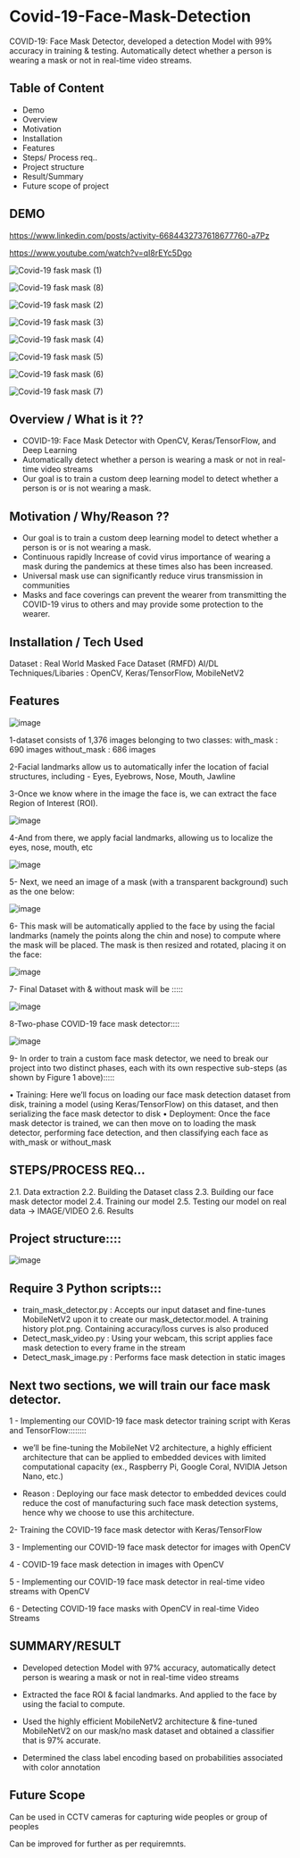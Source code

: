 # Covid-19-Face-Mask-Detection
COVID-19: Face Mask Detector, developed  a detection Model with 99% accuracy in training & testing. Automatically detect whether a person is wearing a mask or not in real-time video streams.

Table of Content
----------------
* Demo
* Overview
* Motivation
* Installation
* Features
* Steps/ Process req..
* Project structure
* Result/Summary
* Future scope of project

DEMO
----------
https://www.linkedin.com/posts/activity-6684432737618677760-a7Pz

https://www.youtube.com/watch?v=qI8rEYc5Dgo

![Covid-19 fask mask  (1)](https://user-images.githubusercontent.com/41515202/94375638-b44efc80-0132-11eb-9e43-da29de98f76b.png)

![Covid-19 fask mask  (8)](https://user-images.githubusercontent.com/41515202/94375641-b87b1a00-0132-11eb-9ee2-d3062c4b5f88.png)

![Covid-19 fask mask  (2)](https://user-images.githubusercontent.com/41515202/94375644-bca73780-0132-11eb-89d6-95bba169edc7.png)

![Covid-19 fask mask  (3)](https://user-images.githubusercontent.com/41515202/94375647-c0d35500-0132-11eb-909c-bd80ddc09d97.png)

![Covid-19 fask mask  (4)](https://user-images.githubusercontent.com/41515202/94375649-c335af00-0132-11eb-9e66-8d89dfb66029.png)

![Covid-19 fask mask  (5)](https://user-images.githubusercontent.com/41515202/94375652-c5980900-0132-11eb-8ca4-19a99785af92.png)

![Covid-19 fask mask  (6)](https://user-images.githubusercontent.com/41515202/94375653-c7fa6300-0132-11eb-99d6-11ee4fc19249.png)

![Covid-19 fask mask  (7)](https://user-images.githubusercontent.com/41515202/94375655-ca5cbd00-0132-11eb-9911-8db1eac31762.png)


Overview / What is it ??
------------------------
* COVID-19: Face Mask Detector with OpenCV, Keras/TensorFlow, and Deep Learning
* Automatically detect whether a person is wearing a mask or not in real-time video streams
* Our goal is to train a custom deep learning model to detect whether a person is or is not wearing a mask.

Motivation / Why/Reason ??
--------------------------------
* Our goal is to train a custom deep learning model to detect whether a person is or is not wearing a mask.
* Continuous rapidly Increase of covid virus importance of wearing a mask during the pandemics at these times also         has been increased.
* Universal mask use can significantly reduce virus transmission in communities
* Masks and face coverings can prevent the wearer from transmitting the COVID-19 virus to others and may provide some protection to the wearer. 

Installation / Tech Used
------------------------------
Dataset : Real World Masked Face Dataset (RMFD)
AI/DL Techniques/Libaries : OpenCV, Keras/TensorFlow, MobileNetV2

Features
---------
![image](https://user-images.githubusercontent.com/41515202/94375410-098a0e80-0131-11eb-8a9f-2a2df72359e7.png)

1-dataset consists of 1,376 images belonging to two classes:
    with_mask : 690 images
    without_mask : 686 images

2-Facial landmarks allow us to automatically infer the location of facial structures, including - Eyes, Eyebrows, Nose, Mouth, Jawline

3-Once we know where in the image the face is, we can extract the face Region of Interest (ROI).

![image](https://user-images.githubusercontent.com/41515202/94375362-bdd76500-0130-11eb-9fc3-73b67e2ad162.png)

4-And from there, we apply facial landmarks, allowing us to localize the eyes, nose, mouth, etc

![image](https://user-images.githubusercontent.com/41515202/94375376-d8a9d980-0130-11eb-8a62-8341b74fe2a3.png)

5- Next, we need an image of a mask (with a transparent background) such as the one below:

![image](https://user-images.githubusercontent.com/41515202/94375387-ee1f0380-0130-11eb-8a2c-0417b5de4288.png)

6- This mask will be automatically applied to the face by using the facial landmarks (namely the points along the chin and nose) to compute where the mask will be placed.
The mask is then resized and rotated, placing it on the face:

![image](https://user-images.githubusercontent.com/41515202/94375396-f9722f00-0130-11eb-82c4-e5ef61d86e2f.png)

7- Final Dataset with & without mask will be :::::

![image](https://user-images.githubusercontent.com/41515202/94375422-16a6fd80-0131-11eb-992c-07f7caa4862e.png)

8-Two-phase COVID-19 face mask detector::::

![image](https://user-images.githubusercontent.com/41515202/94375426-27f00a00-0131-11eb-82ac-11e28d0b0d95.png)

9- In order to train a custom face mask detector, we need to break our project into two distinct phases, each with its own respective sub-steps (as shown by Figure 1 above):::::

•	Training: Here we’ll focus on loading our face mask detection dataset from disk, training a model (using Keras/TensorFlow) on this dataset, and then serializing the face mask detector to disk
•	Deployment: Once the face mask detector is trained, we can then move on to loading the mask detector, performing face detection, and then classifying each face as with_mask or without_mask


STEPS/PROCESS REQ...
-----------------------
2.1. Data extraction
2.2. Building the Dataset class
2.3. Building our face mask detector model
2.4. Training our model
2.5. Testing our model on real data -> IMAGE/VIDEO
2.6. Results

Project structure::::
-------------------------
![image](https://user-images.githubusercontent.com/41515202/94375435-35a58f80-0131-11eb-99a2-e9e74ccb911f.png)

Require 3 Python scripts:::
-----------------------------
* train_mask_detector.py :  Accepts our input dataset and fine-tunes MobileNetV2 upon it to create our mask_detector.model. A training history plot.png. Containing accuracy/loss curves is also produced
* Detect_mask_video.py : Using your webcam, this script applies face mask detection to every frame in the stream
* Detect_mask_image.py : Performs face mask detection in static images

Next two sections, we will train our face mask detector.
-----------------------------------------------------------
1 - Implementing our COVID-19 face mask detector training script with Keras and TensorFlow::::::::

* we’ll be fine-tuning the MobileNet V2 architecture, a highly efficient architecture that can be applied to embedded devices with limited computational capacity (ex., Raspberry Pi, Google Coral, NVIDIA Jetson Nano, etc.)

* Reason : Deploying our face mask detector to embedded devices could reduce the cost of manufacturing such face mask detection systems, hence why we choose to use this architecture.

2- Training the COVID-19 face mask detector with Keras/TensorFlow

3 - Implementing our COVID-19 face mask detector for images with OpenCV

4 - COVID-19 face mask detection in images with OpenCV

5 - Implementing our COVID-19 face mask detector in real-time video streams with OpenCV

6 - Detecting COVID-19 face masks with OpenCV in real-time Video Streams 

SUMMARY/RESULT
---------------
* Developed detection Model with 97% accuracy, automatically detect person is wearing a mask
or not in real-time video streams

* Extracted the face ROI & facial landmarks. And applied to the face by using the facial to compute.

* Used the highly efficient MobileNetV2 architecture & fine-tuned MobileNetV2 on our mask/no
mask dataset and obtained a classifier that is 97% accurate.

* Determined the class label encoding based on probabilities associated with color annotation

Future Scope
------------
Can be used in CCTV cameras for capturing wide peoples or group of peoples

Can be improved for further as per requiremnts.

